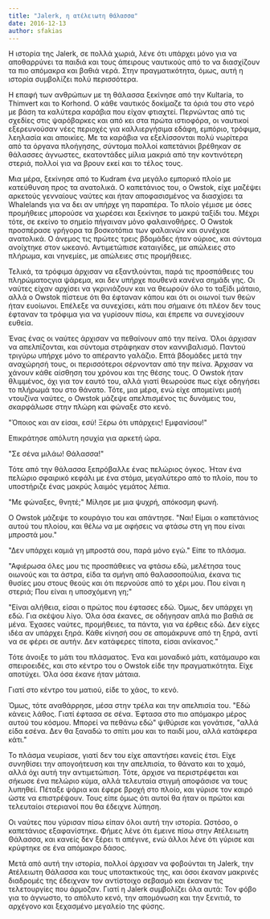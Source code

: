 ```yaml
---
title: "Jalerk, η ατέλειωτη θάλασσα"
date: 2016-12-13
author: sfakias
---
```


Η ιστορία της Jalerk, σε πολλά χωριά, λένε ότι υπάρχει μόνο για να αποθαρρύνει
τα παιδιά και τους άπειρους ναυτικούς από το να διασχίζουν τα πιο απόμακρα και
βαθιά νερά. Στην πραγματικότητα, όμως, αυτή η ιστορία συμβολίζει πολύ
περισσότερα.

H επαφή των ανθρώπων με τη θάλασσα ξεκίνησε από την Kultaria, το Thimvert και
το Korhond. Ο κάθε ναυτικός δοκίμαζε τα όριά του στο νερό με βάση τα καλύτερα
καράβια που είχαν φτιαχτεί. Περνώντας από τις σχεδίες στις ψαρόβαρκες και από
κει στα πρώτα ιστιοφόρα, οι ναυτικοί εξερευνούσαν νέες περιοχές για
καλλιεργήσιμα εδάφη, εμπόριο, τρόφιμα, λεηλασία και αποικίες. Με τα καράβια να
εξελίσσονται πολύ νωρίτερα από τα όργανα πλοήγησης, σύντομα πολλοί καπετάνιοι
βρέθηκαν σε θάλασσες άγνωστες, εκατοντάδες μίλια μακριά από την κοντινότερη
στεριά, πολλοί για να βρουν εκεί και το τέλος τους.  


Μια μέρα, ξεκίνησε από το Kudram ένα μεγάλο εμπορικό πλοίο με κατεύθυνση προς
τα ανατολικά. Ο καπετάνιος του, ο Owstok, είχε μαζέψει αρκετούς γενναίους
ναύτες και ήταν αποφασισμένος να διασχίσει τα Whalelands για να δει αν υπήρχε
γη παραπέρα. To πλοίο γέμισε με όσες προμήθειες μπορούσε να χωρέσει και
ξεκίνησε το μακρύ ταξίδι του. Μέχρι τότε, σε εκείνο το σημείο πήγαιναν μόνο
φαλαινοθήρες. O Owstok προσπέρασε γρήγορα τα βοσκοτόπια των φαλαινών και
συνέχισε ανατολικά. O άνεμος τις πρώτες τρεις βδομάδες ήταν ούριος, και
σύντομα ανοίχτηκε στον ωκεανό. Αντιμετώπισε καταιγίδες, με απώλειες στο
πλήρωμα, και νηνεμίες, με απώλειες στις προμήθειες.

Τελικά, τα τρόφιμα άρχισαν να εξαντλούνται, παρά τις προσπάθειες του
πληρώματοςγια ψάρεμα, και δεν υπήρχε πουθενά κανένα σημάδι γης. Οι ναύτες
είχαν αρχίσει να γκρινιάζουν και να θεωρούν όλο το ταξίδι μάταιο, αλλά ο
Owstok πίστευε ότι θα έφταναν κάπου και ότι οι οιωνοί των θεών ήταν ευοίωνοι.
Επέλεξε να συνεχίσει, κάτι που σήμαινε ότι πλέον δεν τους έφταναν τα τρόφιμα
για να γυρίσουν πίσω, και έπρεπε να συνεχίσουν ευθεία.

Ένας ένας οι ναύτες άρχισαν να πεθαίνουν από την πείνα. Όλοι άρχισαν να
απελπίζονται, και σύντομα στράφηκαν στον καννιβαλισμό. Παντού τριγύρω υπήρχε
μόνο το απέραντο γαλάζιο. Επτά βδομάδες μετά την αναχώρησή τους, οι
περισσότεροι σέρνονταν από την πείνα. Άρχισαν να χάνουν κάθε αίσθηση του
χρόνου και της θέσης τους. O Owstok ήταν θλιμμένος, όχι για τον εαυτό του,
αλλά γιατί θεωρούσε πως είχε οδηγήσει το πλήρωμά του στο θάνατο. Τότε, μια
μέρα, ενώ είχε απομείνει μισή ντουζίνα ναύτες, ο Owstok μάζεψε απελπισμένος
τις δυνάμεις του, σκαρφάλωσε στην πλώρη και φώναξε στο κενό.  


"Όποιος και αν είσαι, εσύ! Ξέρω ότι υπάρχεις! Εμφανίσου!"

Επικράτησε απόλυτη ησυχία για αρκετή ώρα.

"Σε σένα μιλάω! Θάλασσα!"

Τότε από την θάλασσα ξεπρόβαλλε ένας πελώριος όγκος. Ήταν ένα πελώριο σφαιρικό
κεφάλι με ένα στόμα, μεγαλύτερο από το πλοίο, που το υποστήριζε ένας μακρύς
λαιμός γεμάτος λέπια.

"Με φώναξες, θνητέ;" Μίλησε με μια ψυχρή, απόκοσμη φωνή.

O Owstok μάζεψε το κουράγιο του και απάντησε. "Ναι! Είμαι ο καπετάνιος αυτού
του πλοίου, και θέλω να με αφήσεις να φτάσω στη γη που είναι μπροστά μου."

"Δεν υπάρχει καμιά γη μπροστά σου, παρά μόνο εγώ." Είπε το πλάσμα.

"Αφιέρωσα όλες μου τις προσπάθειες να φτάσω εδώ, μελέτησα τους οιωνούς και τα
άστρα, είδα τα σμήνη από θαλασσοπούλια, έκανα τις θυσίες μου στους θεούς και
ότι περνούσε από το χέρι μου. Που είναι η στεριά; Που είναι η υποσχόμενη γη;"

"Είναι αλήθεια, είσαι ο πρώτος που έφτασες εδώ. Όμως, δεν υπάρχει γη εδώ. Για
σκέψου λίγο. Όλα όσα έκανες, σε οδήγησαν απλά πιο βαθιά σε μένα. Έχασες
ναύτες, προμήθειες, τα πάντα, για να έρθεις εδώ. Δεν είχες ιδέα αν υπάρχει
ξηρά. Κάθε κίνησή σου σε απομάκρυνε από τη ξηρά, αντί να σε φέρει σε αυτήν.
Δεν κατάφερες τίποτα, είσαι ανίκανος."

Τότε άνοιξε το μάτι του πλάσματος. Ένα και μοναδικό μάτι, κατάμαυρο και
σπειροειδές, και στο κέντρο του ο Owstok είδε την πραγματικότητα. Είχε
αποτύχει. Όλα όσα έκανε ήταν μάταια.

Γιατί στο κέντρο του ματιού, είδε το χάος, το κενό.

Όμως, τότε αναθάρρησε, μέσα στην τρέλα και την απελπισία του. "Εδώ κάνεις
λάθος. Γιατί έφτασα σε σένα. Έφτασα στο πιο απόμακρο μέρος αυτού του κόσμου.
Μπορεί να πεθάνω εδώ" ψιθύρισε και γονάτισε, "αλλά είδα εσένα. Δεν θα ξαναδώ
το σπίτι μου και το παιδί μου, αλλά κατάφερα κάτι."

Το πλάσμα νευρίασε, γιατί δεν του είχε απαντήσει κανείς έτσι. Είχε συνηθίσει
την απογοήτευση και την απελπισία, το θάνατο και το χαμό, αλλά όχι αυτή την
αντιμετώπιση. Τότε, άρχισε να περιστρέφεται και σήκωσε ένα πελώριο κύμα, αλλά
τελευταία στιγμή αποφάσισε να τους λυπηθεί. Πέταξε ψάρια και έφερε βροχή στο
πλοίο, και γύρισε τον καιρό ώστε να επιστρέψουν. Τους είπε όμως ότι αυτοί θα
ήταν οι πρώτοι και τελευταίοι στεριανοί που θα έδειχνε λύπηση.  


Οι ναύτες που γύρισαν πίσω είπαν όλοι αυτή την ιστορία. Ωστόσο, ο καπετάνιος
εξαφανίστηκε. Φήμες λένε ότι έμεινε πίσω στην Ατέλειωτη Θάλασσα, και κανείς
δεν ξέρει τι απέγινε, ενώ άλλοι λένε ότι γύρισε και κρύφτηκε σε ένα απόμακρο
δάσος.

Μετά από αυτή την ιστορία, πολλοί άρχισαν να φοβούνται τη Jalerk, την
Ατέλειωτη Θάλασσα και τους υποτακτικούς της, και όσοι έκαναν μακρινές
διαδρομές της έδειχναν τον αντίστοιχο σεβασμό και έκαναν τις τελετουργίες που
άρμοζαν. Γιατί η Jalerk συμβολίζει όλα αυτά: Τον φόβο για το άγνωστο, το
απόλυτο κενό, την απομόνωση και την ξενιτιά, το αρχέγονο και ξεχασμένο
μεγαλείο της φύσης.

